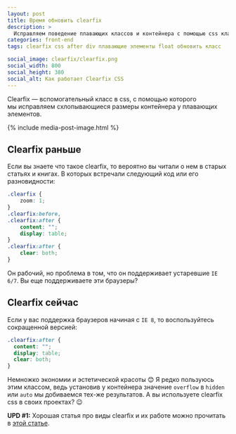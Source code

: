 ```yaml
---
layout: post
title: Время обновить clearfix
description: >
  Исправляем поведение плавающих классов и контейнера с помощью css класса clearfix и его новой, короткой версией.
categories: front-end
tags: clearfix css after div плавающие элементы float обновить класс

social_image: clearfix/clearfix.png
social_width: 800
social_height: 380
social_alt: Как работает Clearfix CSS
---
```


Clearfix — вспомогательный класс в css, с помощью которого мы исправляем схлопывающиеся размеры контейнера у плавающих элементов.

{% include media-post-image.html %}

<!-- more -->

## Clearfix раньше
Если вы знаете что такое clearfix, то вероятно вы читали о нем в старых статьях и книгах. В которых встречали следующий код или его разновидности:

~~~css
.clearfix {
    zoom: 1;
}
.clearfix:before,
.clearfix:after {
    content: "";
    display: table;
}
.clearfix:after {
    clear: both;
}
~~~

Он рабочий, но проблема в том, что он поддерживает устаревшие `IE 6/7`. Вы еще поддерживаете эти браузеры?

## Clearfix сейчас
Если у вас поддержка браузеров начиная с `IE 8`, то воспользуйтесь сокращенной версией:

~~~css
.clearfix:after {
  content: "";
  display: table;
  clear: both;
}
~~~

Немножко экономии и эстетической красоты 😊
Я редко пользуюсь этим классом, ведь установив у контейнера значение `overflow` в `hidden` или `auto` мы добиваемся тех-же результатов.
А вы используете clearfix css в своих проектах? 😉


**UPD #1:** Хорошая статья про виды clearfix и их работе можно прочитать в <a href="http://css-live.ru/tricks/novaya-alternativa-clearfix-u-i-overflowhidden.html">этой статье</a>.

